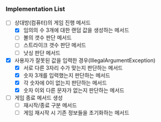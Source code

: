 ### Implementation List
- [ ] 상대방(컴퓨터)의 게임 진행 메서드
  - [x] 임의의 수 3개에 대한 랜덤 값을 생성하는 메서드
  - [ ] 볼의 갯수 판단 메서드
  - [ ] 스트라이크 갯수 판단 메서드
  - [ ] 낫싱 판단 메서드
- [x] 사용자가 잘못된 값을 입력한 경우(IllegalArgumentException)
  - [x] 서로 다른 3자리 수가 맞는지 판단하는 메서드
  - [x] 숫자 3개를 입력했는지 판단하는 메서드
  - [x] 각 숫자에 0이 없는지 판단하는 메서드
  - [x] 숫자 이외 다른 문자가 없는지 판단하는 메서드
- [ ] 게임 종료 메서드 생성
  - [ ] 재시작/종료 구분 메서드
  - [ ] 게임 재시작 시 기존 정보들을 초기화하는 메서드